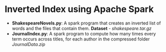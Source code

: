 # Inverted Index using Apache Spark
* **ShakespeareNovels.py**: A spark program that creates an inverted list of words and the files that contain them. **Dataset** - *shakespeare.tar.gz*
* **JournalIndex.py**: A spark program to compute how many times every term occurs across titles, for each author in the compressed folder *JournalData.zip*

